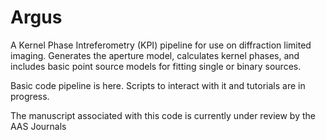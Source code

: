 # Argus

A Kernel Phase Intreferometry (KPI) pipeline for use on diffraction limited imaging. Generates the aperture model, calculates kernel phases, and includes basic point source models for fitting single or binary sources. 

Basic code pipeline is here. Scripts to interact with it and tutorials are in progress.

The manuscript associated with this code is currently under review by the AAS Journals
